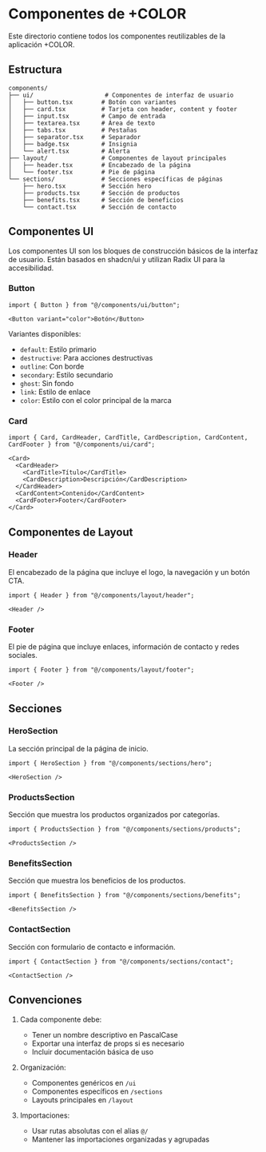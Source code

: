 # Componentes de +COLOR

Este directorio contiene todos los componentes reutilizables de la aplicación +COLOR.

## Estructura

```
components/
├── ui/                    # Componentes de interfaz de usuario
│   ├── button.tsx        # Botón con variantes
│   ├── card.tsx          # Tarjeta con header, content y footer
│   ├── input.tsx         # Campo de entrada
│   ├── textarea.tsx      # Área de texto
│   ├── tabs.tsx          # Pestañas
│   ├── separator.tsx     # Separador
│   ├── badge.tsx         # Insignia
│   └── alert.tsx         # Alerta
├── layout/               # Componentes de layout principales
│   ├── header.tsx        # Encabezado de la página
│   └── footer.tsx        # Pie de página
└── sections/             # Secciones específicas de páginas
    ├── hero.tsx          # Sección hero
    ├── products.tsx      # Sección de productos
    ├── benefits.tsx      # Sección de beneficios
    └── contact.tsx       # Sección de contacto
```

## Componentes UI

Los componentes UI son los bloques de construcción básicos de la interfaz de usuario. Están basados en shadcn/ui y utilizan Radix UI para la accesibilidad.

### Button

```tsx
import { Button } from "@/components/ui/button";

<Button variant="color">Botón</Button>
```

Variantes disponibles:
- `default`: Estilo primario
- `destructive`: Para acciones destructivas
- `outline`: Con borde
- `secondary`: Estilo secundario
- `ghost`: Sin fondo
- `link`: Estilo de enlace
- `color`: Estilo con el color principal de la marca

### Card

```tsx
import { Card, CardHeader, CardTitle, CardDescription, CardContent, CardFooter } from "@/components/ui/card";

<Card>
  <CardHeader>
    <CardTitle>Título</CardTitle>
    <CardDescription>Descripción</CardDescription>
  </CardHeader>
  <CardContent>Contenido</CardContent>
  <CardFooter>Footer</CardFooter>
</Card>
```

## Componentes de Layout

### Header

El encabezado de la página que incluye el logo, la navegación y un botón CTA.

```tsx
import { Header } from "@/components/layout/header";

<Header />
```

### Footer

El pie de página que incluye enlaces, información de contacto y redes sociales.

```tsx
import { Footer } from "@/components/layout/footer";

<Footer />
```

## Secciones

### HeroSection

La sección principal de la página de inicio.

```tsx
import { HeroSection } from "@/components/sections/hero";

<HeroSection />
```

### ProductsSection

Sección que muestra los productos organizados por categorías.

```tsx
import { ProductsSection } from "@/components/sections/products";

<ProductsSection />
```

### BenefitsSection

Sección que muestra los beneficios de los productos.

```tsx
import { BenefitsSection } from "@/components/sections/benefits";

<BenefitsSection />
```

### ContactSection

Sección con formulario de contacto e información.

```tsx
import { ContactSection } from "@/components/sections/contact";

<ContactSection />
```

## Convenciones

1. Cada componente debe:
   - Tener un nombre descriptivo en PascalCase
   - Exportar una interfaz de props si es necesario
   - Incluir documentación básica de uso

2. Organización:
   - Componentes genéricos en `/ui`
   - Componentes específicos en `/sections`
   - Layouts principales en `/layout`

3. Importaciones:
   - Usar rutas absolutas con el alias `@/`
   - Mantener las importaciones organizadas y agrupadas
